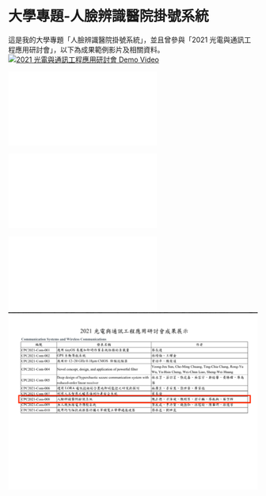 # 大學專題-人臉辨識醫院掛號系統
這是我的大學專題「人臉辨識醫院掛號系統」，並且曾參與「2021 光電與通訊工程應用研討會」，以下為成果範例影片及相關資料。  
[![2021 光電與通訊工程應用研討會 Demo Video](https://img.youtube.com/vi/<影片ID>/0.jpg)](https://youtu.be/bxXc2Fgy8Dw)  

![專題海報](海報.pdf)

![專題報告](專題報告.pdf)

![2021 光電與通訊工程應用研討會-參與名單](2021光電與通訊工程應用研討會成果展示.pdf)
<img src="https://github.com/KMC1911/Capstone-Project/blob/main/pic/list.png">


